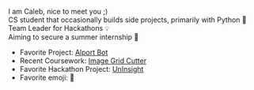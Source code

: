 I am Caleb, nice to meet you ;) \
CS student that occasionally builds side projects, primarily with Python 🐍 \
Team Leader for Hackathons :bulb: \
Aiming to secure a summer internship 🚀
 
- Favorite Project: [Alport Bot](https://github.com/orangasus/Alport-Bot)
- Recent Coursework: [Image Grid Cutter](https://github.com/orangasus/Image-Grid-Cutter)
- Favorite Hackathon Project: [UnInsight](https://github.com/orangasus/UnInsight-Platform)
- Favorite emoji: 🧩

